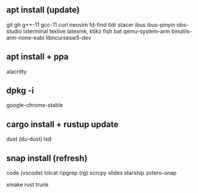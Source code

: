 ## apt install (update)

git
gh
g++-11
gcc-11
curl
neovim
fd-find
tldr
stacer
ibus ibus-pinyin
obs-studio
lxterminal
texlive
latexmk, ktikz
fish
bat
qemu-system-arm
binutils-arm-none-eabi
libncursesw5-dev

## apt install + ppa

alacritty

## dpkg -i

google-chrome-stable

## cargo install + rustup update

dust (du-dust)
lsd

## snap install (refresh)

code (vscode)
lolcat
ripgrep (rg)
scrcpy
slides
starship
zotero-snap

xmake
rust
trunk
